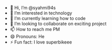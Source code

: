- 👋 Hi, I’m @syahmi94s
- 👀 I’m interested in technology
- 🌱 I’m currently learning how to code
- 💞️ I’m looking to collaborate on exciting project
- 📫 How to reach me PM
- 😄 Pronouns: He
- ⚡ Fun fact: I love superbikeee

<!---
syahmi94s/syahmi94s is a ✨ special ✨ repository because its `README.md` (this file) appears on your GitHub profile.
You can click the Preview link to take a look at your changes.
--->
